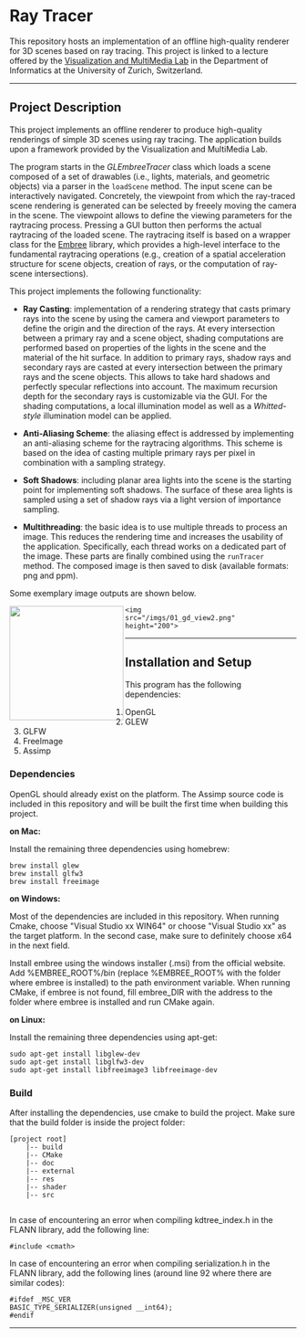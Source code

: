 # Ray Tracer

This repository hosts an implementation of an offline high-quality renderer for 3D scenes based on ray tracing. This project is linked to a lecture offered by the [Visualization and MultiMedia Lab](https://www.ifi.uzh.ch/en/vmml/teaching.html) in the Department of Informatics at the University of Zurich, Switzerland.

---
## Project Description

This project implements an offline renderer to produce high-quality renderings of simple 3D scenes using ray tracing. The application builds upon a framework provided by the Visualization and MultiMedia Lab. 

The program starts in the _GLEmbreeTracer_ class which loads a scene composed of a set of drawables (i.e., lights, materials, and geometric objects) via a parser in the `loadScene` method. The input scene can be interactively navigated. Concretely, the viewpoint from which the ray-traced scene rendering is generated can be selected by freeely moving the camera in the scene. The viewpoint allows to define the viewing parameters for the raytracing process. Pressing a GUI button then performs the actual raytracing of the loaded scene. The raytracing itself is based on a wrapper class for the [Embree](https://www.embree.org/) library, which provides a high-level interface to the fundamental raytracing operations (e.g., creation of a spatial acceleration structure for scene objects, creation of rays, or the computation of ray-scene intersections).

This project implements the following functionality:

- **Ray Casting**: implementation of a rendering strategy that casts primary rays into the scene by using the camera and viewport parameters to define the origin and the direction of the rays. At every intersection between a primary ray and a scene object, shading computations are performed based on properties of the lights in the scene and the material of the hit surface. In addition to primary rays, shadow rays and secondary rays are casted at every intersection between the primary rays and the scene objects. This allows to take hard shadows and perfectly specular reflections into account. The maximum recursion depth for the secondary rays is customizable via the GUI. For the shading computations, a local illumination model as well as a _Whitted-style_ illumination model can be applied.

- **Anti-Aliasing Scheme**: the aliasing effect is addressed by implementing an anti-aliasing scheme for the raytracing algorithms. This scheme is based on the idea of casting multiple primary rays per pixel in combination with a sampling strategy. 

- **Soft Shadows**: including planar area lights into the scene is the starting point for implementing soft shadows. The surface of these area lights is sampled using a set of shadow rays via a light version of importance sampling. 

- **Multithreading**: the basic idea is to use multiple threads to process an image. This reduces the rendering time and increases the usability of the application. Specifically, each thread works on a dedicated part of the image. These parts are finally combined using the `runTracer` method. The composed image is then saved to disk (available formats: png and ppm).

Some exemplary image outputs are shown below.


<img
    src="/imgs/01_gd_view1.png"
    height="200"
    align="left">
    
    <img
    src="/imgs/01_gd_view2.png"
    height="200">
    

---

## Installation and Setup
This program has the following dependencies:

 1. OpenGL
 2. GLEW
 3. GLFW
 4. FreeImage
 5. Assimp

### Dependencies
OpenGL should already exist on the platform. The Assimp source code is included in this repository and will be built the first time when building this project.

**on Mac:**

Install the remaining three dependencies using homebrew:
```
brew install glew
brew install glfw3
brew install freeimage
```

**on Windows:**

Most of the dependencies are included in this repository. When running Cmake, choose "Visual Studio xx WIN64" or choose "Visual Studio xx" as the target platform. In the second case, make sure to definitely choose x64 in the next field.

Install embree using the windows installer (.msi) from the official website. Add %EMBREE_ROOT%/bin (replace %EMBREE_ROOT% with the folder where embree is installed) to the path environment variable. When running CMake, if embree is not found, fill embree_DIR with the address to the folder where embree is installed and run CMake again.

**on Linux:**

Install the remaining three dependencies using apt-get:
```
sudo apt-get install libglew-dev
sudo apt-get install libglfw3-dev
sudo apt-get install libfreeimage3 libfreeimage-dev
```

### Build
After installing the dependencies, use cmake to build the project. Make sure that the build folder is inside the project folder:

```
[project root]
	|-- build
	|-- CMake
	|-- doc
	|-- external
	|-- res
	|-- shader
	|-- src
	
```
In case of encountering an error when compiling kdtree_index.h in the FLANN library, add the following line:
```
#include <cmath>
```
In case of encountering an error when compiling serialization.h in the FLANN library, add the following lines (around line 92 where there are similar codes):
```
#ifdef _MSC_VER
BASIC_TYPE_SERIALIZER(unsigned __int64);
#endif
```
---
